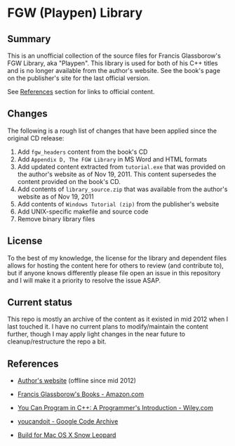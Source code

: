 # FGW (Playpen) Library

## Summary

This is an unofficial collection of the source files for Francis Glassborow's
FGW Library, aka "Playpen". This library is used for both of his C++ titles
and is no longer available from the author's website. See the book's page on
the publisher's site for the last official version.

See [References](#References) section for links to official content.

## Changes

The following is a rough list of changes that have been applied since the
original CD release:

1. Add `fgw_headers` content from the book's CD
1. Add `Appendix D, The FGW Library` in MS Word and HTML formats
1. Add updated content extracted from `tutorial.exe` that was provided on the
   author's website  as of Nov 19, 2011.
   This content supersedes the content provided on the book's CD.
1. Add contents of `library_source.zip` that was available from the author's
   website as of Nov 19, 2011
1. Add contents of `Windows Tutorial (zip)` from the publisher's website
1. Add UNIX-specific makefile and source code
1. Remove binary library files

## License

To the best of my knowledge, the license for the library and dependent files
allows for hosting the content here for others to review (and contribute to),
but if anyone knows differently please file open an issue in this repository
and I will make it a priority to resolve the issue ASAP.

## Current status

This repo is mostly an archive of the content as it existed in mid 2012 when I
last touched it. I have no current plans to modify/maintain the content
further, though I may apply light changes in the near future to
cleanup/restructure the repo a bit.

## References

- [Author's website](http://www.spellen.org/youcandoit/) (offline since mid
  2012)

- [Francis Glassborow's Books -
  Amazon.com](https://www.amazon.com/Francis-Glassborow/e/B001IR3CI6/)

- [You Can Program in C++: A Programmer's Introduction -
  Wiley.com](https://www.wiley.com/legacy/wileychi/glassborowc++/)

- [youcandoit - Google Code
  Archive](https://code.google.com/archive/p/youcandoit/downloads)

- [Build for Mac OS X Snow
  Leopard](http://codechango.blogspot.com/2009/10/fgwlib-working-on-macosx-snow-leopard.html)
